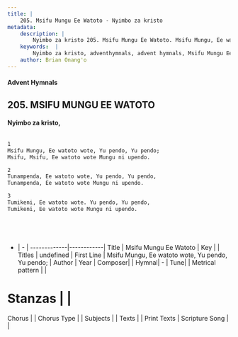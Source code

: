 ```yaml
---
title: |
    205. Msifu Mungu Ee Watoto - Nyimbo za kristo
metadata:
    description: |
        Nyimbo za kristo 205. Msifu Mungu Ee Watoto. Msifu Mungu, Ee watoto wote, Yu pendo, Yu pendo;  Msifu, Msifu, Ee watoto wote Mungu ni upendo.  
    keywords:  |
        Nyimbo za kristo, adventhymnals, advent hymnals, Msifu Mungu Ee Watoto, Msifu Mungu, Ee watoto wote, Yu pendo, Yu pendo; . 
    author: Brian Onang'o
---
```


#### Advent Hymnals
## 205. MSIFU MUNGU EE WATOTO
####  Nyimbo za kristo,

```txt

1
Msifu Mungu, Ee watoto wote, Yu pendo, Yu pendo; 
Msifu, Msifu, Ee watoto wote Mungu ni upendo.

2
Tunampenda, Ee watoto wote, Yu pendo, Yu pendo, 
Tunampenda, Ee watoto wote Mungu ni upendo.

3
Tumikeni, Ee watoto wote. Yu pendo, Yu pendo, 
Tumikeni, Ee watoto wote Mungu ni upendo. 






```

- |   -  |
-------------|------------|
Title | Msifu Mungu Ee Watoto |
Key |  |
Titles | undefined |
First Line | Msifu Mungu, Ee watoto wote, Yu pendo, Yu pendo;  |
Author | 
Year | 
Composer| |
Hymnal|  - |
Tune|  |
Metrical pattern | |
# Stanzas |  |
Chorus |  |
Chorus Type |  |
Subjects | |
Texts |  |
Print Texts | 
Scripture Song |  |
    
